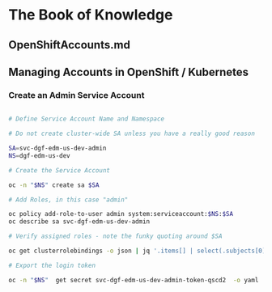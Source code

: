 # The Book of Knowledge

## OpenShiftAccounts.md

## Managing Accounts in OpenShift / Kubernetes

### Create an Admin Service Account

``` bash

# Define Service Account Name and Namespace

# Do not create cluster-wide SA unless you have a really good reason

SA=svc-dgf-edm-us-dev-admin
NS=dgf-edm-us-dev

# Create the Service Account

oc -n "$NS" create sa $SA

# Add Roles, in this case "admin"

oc policy add-role-to-user admin system:serviceaccount:$NS:$SA
oc describe sa svc-dgf-edm-us-dev-admin

# Verify assigned roles - note the funky quoting around $SA

oc get clusterrolebindings -o json | jq '.items[] | select(.subjects[0].name=="'$SA'")' | jq '.roleRef.name'

# Export the login token

oc -n "$NS"  get secret svc-dgf-edm-us-dev-admin-token-qscd2  -o yaml | oc neat -f - > svc-dgf-edm-us-dev-admin-token-qscd2.yaml

```

[//]: # ( vim: set ai et nu sts=2 sw=2 ts=2 tw=78 filetype=markdown :)
